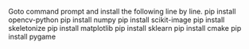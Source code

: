 Goto command prompt and install the following line by line.
pip install opencv-python
pip install numpy
pip install scikit-image
pip install skeletonize
pip install matplotlib
pip install sklearn
pip install cmake
pip install pygame
